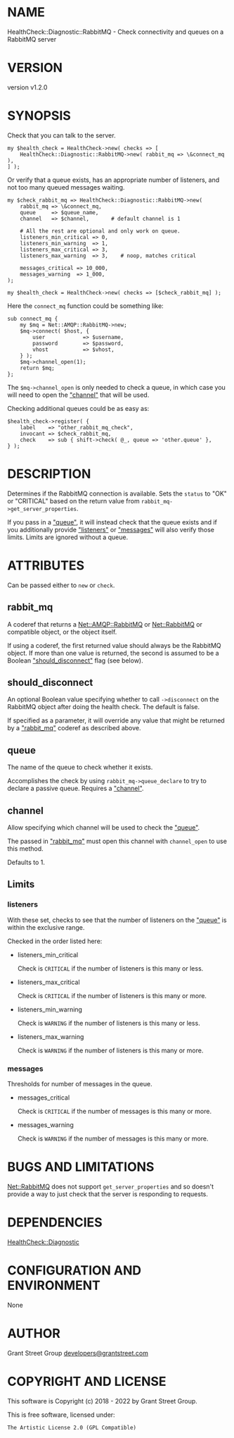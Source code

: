 # NAME

HealthCheck::Diagnostic::RabbitMQ - Check connectivity and queues on a RabbitMQ server

# VERSION

version v1.2.0

# SYNOPSIS

Check that you can talk to the server.

    my $health_check = HealthCheck->new( checks => [
        HealthCheck::Diagnostic::RabbitMQ->new( rabbit_mq => \&connect_mq ),
    ] );

Or verify that a queue exists,
has an appropriate number of listeners,
and not too many queued messages waiting.

    my $check_rabbit_mq => HealthCheck::Diagnostic::RabbitMQ->new(
        rabbit_mq => \&connect_mq,
        queue     => $queue_name,
        channel   => $channel,       # default channel is 1

        # All the rest are optional and only work on queue.
        listeners_min_critical => 0,
        listeners_min_warning  => 1,
        listeners_max_critical => 3,
        listeners_max_warning  => 3,    # noop, matches critical

        messages_critical => 10_000,
        messages_warning  => 1_000,
    );

    my $health_check = HealthCheck->new( checks => [$check_rabbit_mq] );

Here the `connect_mq` function could be something like:

    sub connect_mq {
        my $mq = Net::AMQP::RabbitMQ->new;
        $mq->connect( $host, {
            user            => $username,
            password        => $password,
            vhost           => $vhost,
        } );
        $mq->channel_open(1);
        return $mq;
    };

The `$mq->channel_open` is only needed to check a queue,
in which case you will need to open the ["channel"](#channel) that will be used.

Checking additional queues could be as easy as:

    $health_check->register( {
        label    => "other_rabbit_mq_check",
        invocant => $check_rabbit_mq,
        check    => sub { shift->check( @_, queue => 'other.queue' },
    } );

# DESCRIPTION

Determines if the RabbitMQ connection is available.
Sets the `status` to "OK" or "CRITICAL" based on the
return value from `rabbit_mq->get_server_properties`.

If you pass in a ["queue"](#queue),
it will instead check that the queue exists
and if you additionally provide ["listeners"](#listeners) or ["messages"](#messages)
will also verify those limits.
Limits are ignored without a queue.

# ATTRIBUTES

Can be passed either to `new` or `check`.

## rabbit\_mq

A coderef that returns a
[Net::AMQP::RabbitMQ](https://metacpan.org/pod/Net%3A%3AAMQP%3A%3ARabbitMQ) or [Net::RabbitMQ](https://metacpan.org/pod/Net%3A%3ARabbitMQ) or compatible object,
or the object itself.

If using a coderef, the first returned value should always be the
RabbitMQ object.  If more than one value is returned, the second is
assumed to be a Boolean ["should\_disconnect"](#should_disconnect) flag (see below).

## should\_disconnect

An optional Boolean value specifying whether to call `->disconnect`
on the RabbitMQ object after doing the health check.  The default is
false.

If specified as a parameter, it will override any value that might
be returned by a ["rabbit\_mq"](#rabbit_mq) coderef as described above.

## queue

The name of the queue to check whether it exists.

Accomplishes the check by using `rabbit_mq->queue_declare`
to try to declare a passive queue.
Requires a ["channel"](#channel).

## channel

Allow specifying which channel will be used to check the ["queue"](#queue).

The passed in ["rabbit\_mq"](#rabbit_mq) must open this channel with `channel_open`
to use this method.

Defaults to 1.

## Limits

### listeners

With these set, checks to see that the number of listeners on
the ["queue"](#queue) is within the exclusive range.

Checked in the order listed here:

- listeners\_min\_critical

    Check is `CRITICAL` if the number of listeners is this many or less.

- listeners\_max\_critical

    Check is `CRITICAL` if the number of listeners is this many or more.

- listeners\_min\_warning

    Check is `WARNING` if the number of listeners is this many or less.

- listeners\_max\_warning

    Check is `WARNING` if the number of listeners is this many or more.

### messages

Thresholds for number of messages in the queue.

- messages\_critical

    Check is `CRITICAL` if the number of messages is this many or more.

- messages\_warning

    Check is `WARNING` if the number of messages is this many or more.

# BUGS AND LIMITATIONS

[Net::RabbitMQ](https://metacpan.org/pod/Net%3A%3ARabbitMQ) does not support `get_server_properties` and so doesn't
provide a way to just check that the server is responding to
requests.

# DEPENDENCIES

[HealthCheck::Diagnostic](https://metacpan.org/pod/HealthCheck%3A%3ADiagnostic)

# CONFIGURATION AND ENVIRONMENT

None

# AUTHOR

Grant Street Group <developers@grantstreet.com>

# COPYRIGHT AND LICENSE

This software is Copyright (c) 2018 - 2022 by Grant Street Group.

This is free software, licensed under:

    The Artistic License 2.0 (GPL Compatible)
